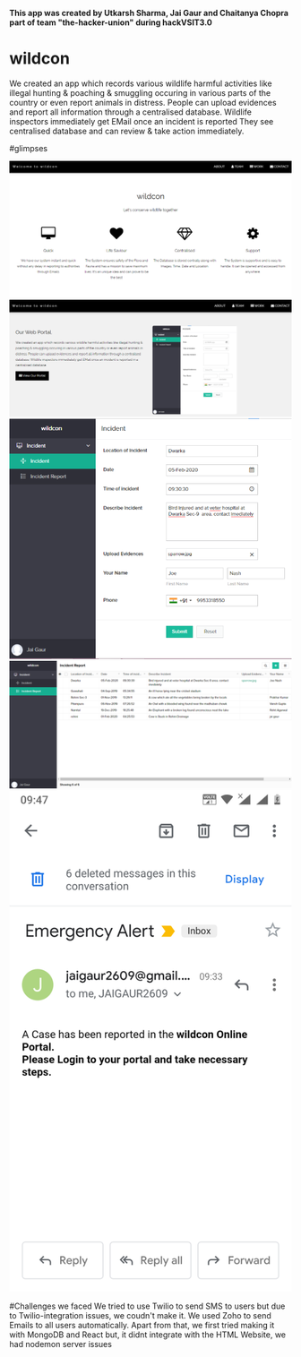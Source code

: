 **This app was created by Utkarsh Sharma, Jai Gaur and Chaitanya Chopra part of team "the-hacker-union" during hackVSIT3.0** 
# wildcon
We created an app which records various wildlife harmful activities like illegal hunting & poaching & smuggling occuring in various parts of the country or even report animals in distress. 
People can upload evidences and report all information through a centralised database. 
Wildlife inspectors immediately get EMail once an incident is reported
They see centralised database and can review & take action immediately.

#glimpses

![1](https://github.com/utkzas/wildcon/blob/master/Screenshot%20(41).png)
![1](https://github.com/utkzas/wildcon/blob/master/Screenshot%20(42).png)
![1](https://github.com/utkzas/wildcon/blob/master/Screenshot%20(45).png)
![1](https://github.com/utkzas/wildcon/blob/master/Screenshot%20(46).png)
![1](https://github.com/utkzas/wildcon/blob/master/Screenshot_20200201-094743.png)


#Challenges we faced
We tried to use Twilio to send SMS to users but due to Twilio-integration issues, we coudn't make it. We used Zoho to send Emails to all users automatically.
Apart from that, we first tried making it with MongoDB and React but, it didnt integrate with the HTML Website, we had nodemon server issues
